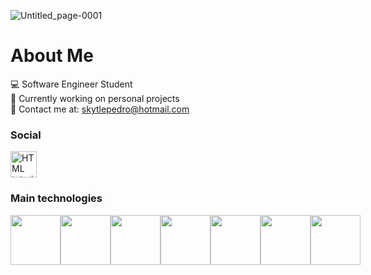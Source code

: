 ![Untitled_page-0001](https://github.com/pedro-nuness/pedro-nuness/assets/93084039/cef496e1-d69f-451c-8630-28e3b385a729)


# About Me 

💻 Software Engineer Student <br />
🙋 Currently working on personal projects <br />
📩 Contact me at: skytlepedro@hotmail.com<br />

### Social
<div style="display: flex;" >
    <a href="https://www.instagram.com/yet.nunes/" target="_blank"><img src="https://d1yjjnpx0p53s8.cloudfront.net/styles/logo-thumbnail/s3/052016/untitled-1_201.png?itok=xztgzGA4" alt="HTML tutorial" style="width:42px;height:42px;"></a>
</div>

### Main technologies
<div style="display: flex;"  >
  <img src="https://cdn.jsdelivr.net/gh/devicons/devicon@latest/icons/html5/html5-original.svg" style="height: 80px"/>
  <img src="https://cdn.jsdelivr.net/gh/devicons/devicon@latest/icons/css3/css3-original.svg"style="height: 80px"/>
  <img src="https://cdn.jsdelivr.net/gh/devicons/devicon@latest/icons/javascript/javascript-original.svg" style="height: 80px"/>
  <img src="https://cdn.jsdelivr.net/gh/devicons/devicon@latest/icons/react/react-original.svg" style="height: 80px"/>
  <img src="https://cdn.jsdelivr.net/gh/devicons/devicon@latest/icons/csharp/csharp-original.svg" style="height: 80px"/>
  <img src="https://cdn.jsdelivr.net/gh/devicons/devicon@latest/icons/cplusplus/cplusplus-original.svg" style="height: 80px"/>
  <img src="https://cdn.jsdelivr.net/gh/devicons/devicon@latest/icons/mysql/mysql-original.svg" style="height: 80px"/>

</div>
